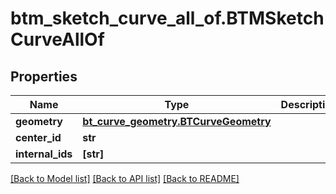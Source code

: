 # btm_sketch_curve_all_of.BTMSketchCurveAllOf

## Properties
Name | Type | Description | Notes
------------ | ------------- | ------------- | -------------
**geometry** | [**bt_curve_geometry.BTCurveGeometry**](BTCurveGeometry.md) |  | [optional] 
**center_id** | **str** |  | [optional] 
**internal_ids** | **[str]** |  | [optional] 

[[Back to Model list]](../README.md#documentation-for-models) [[Back to API list]](../README.md#documentation-for-api-endpoints) [[Back to README]](../README.md)


